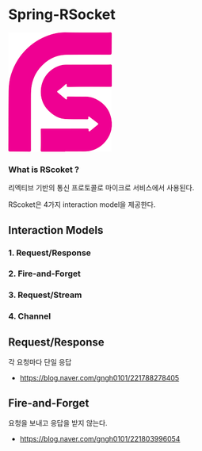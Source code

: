 # Spring-RSocket

![rsocket](/doc/logo.png)

### What is RScoket ?

리엑티브 기반의 통신 프로토콜로 마이크로 서비스에서 사용된다. 

RScoket은 4가지 interaction model을 제공한다. 


## Interaction Models

### 1. Request/Response 

### 2. Fire-and-Forget

### 3. Request/Stream

### 4. Channel

## Request/Response 

각 요청마다 단일 응답 
- https://blog.naver.com/gngh0101/221788278405


## Fire-and-Forget

요청을 보내고 응답을 받지 않는다. 
- https://blog.naver.com/gngh0101/221803996054
